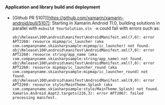 #### Application and library build and deployment

* [Github PR 5107][https://github.com/xamarin/xamarin-android/pull/5107]:
  Starting in Xamarin.Android 11.0, building
  solutions in parallel with `msbuild YourSolution.sln -m` could
  fail with errors such as:

    ```
    obj\Release\100\android\manifest\AndroidManifest.xml(7,0): error APT2260: resource mipmap/ic_launcher (aka com.companyname.skiasharpsample:mipmap/ic_launcher) not found.
    obj\Release\100\android\manifest\AndroidManifest.xml(7,0): error APT2260: resource string/app_name (aka com.companyname.skiasharpsample:string/app_name) not found.
    obj\Release\100\android\manifest\AndroidManifest.xml(7,0): error APT2260: resource mipmap/ic_launcher_round (aka com.companyname.skiasharpsample:mipmap/ic_launcher_round) not found.
    obj\Release\100\android\manifest\AndroidManifest.xml(9,0): error APT2260: resource style/MainTheme.Splash (aka com.companyname.skiasharpsample:style/MainTheme.Splash) not found.
    Xamarin.Android.Aapt2.targets(226,3): error APT2067: failed processing manifest.
    ```
